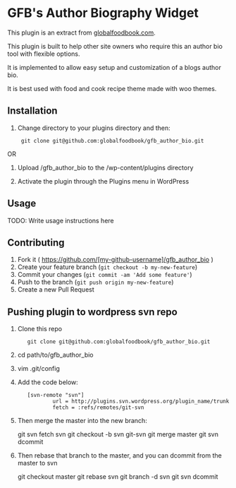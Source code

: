 # GFB's Author Biography Widget
This plugin is an extract from [globalfoodbook.com](http://globalfoodbook.com).

This plugin is built to help other site owners who require this an author bio tool with flexible options.

It is implemented to allow easy setup and customization of a blogs author bio.

It is best used with food and cook recipe theme made with woo themes.

## Installation

1. Change directory to your plugins directory and then:

        git clone git@github.com:globalfoodbook/gfb_author_bio.git

OR


1. Upload /gfb_author_bio to the /wp-content/plugins directory

2. Activate the plugin through the Plugins menu in WordPress

## Usage

TODO: Write usage instructions here

## Contributing

1. Fork it ( https://github.com/[my-github-username]/gfb_author_bio )
2. Create your feature branch (`git checkout -b my-new-feature`)
3. Commit your changes (`git commit -am 'Add some feature'`)
4. Push to the branch (`git push origin my-new-feature`)
5. Create a new Pull Request


## Pushing plugin to wordpress svn repo
1. Clone this repo

          git clone git@github.com:globalfoodbook/gfb_author_bio.git


2. cd path/to/gfb_author_bio
3. vim .git/config
4. Add the code below:

          [svn-remote "svn"]
                  url = http://plugins.svn.wordpress.org/plugin_name/trunk
                  fetch = :refs/remotes/git-svn


5. Then merge the master into the new branch:

      git svn fetch svn
      git checkout -b svn git-svn
      git merge master
      git svn dcommit

6. Then rebase that branch to the master, and you can dcommit from the master to svn

      git checkout master
      git rebase svn
      git branch -d svn
      git svn dcommit
